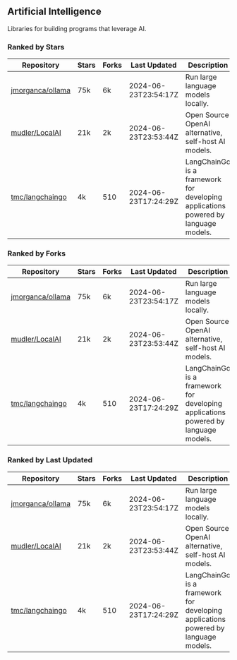 ## Artificial Intelligence

Libraries for building programs that leverage AI.

### Ranked by Stars

| Repository | Stars | Forks | Last Updated | Description | 
|------------|-------|-------|--------------|-------------|
| [jmorganca/ollama](https://github.com/jmorganca/ollama) | 75k | 6k | 2024-06-23T23:54:17Z |  Run large language models locally. |
| [mudler/LocalAI](https://github.com/mudler/LocalAI) | 21k | 2k | 2024-06-23T23:53:44Z |  Open Source OpenAI alternative, self-host AI models. |
| [tmc/langchaingo](https://github.com/tmc/langchaingo) | 4k | 510 | 2024-06-23T17:24:29Z |  LangChainGo is a framework for developing applications powered by language models. |

### Ranked by Forks

| Repository | Stars | Forks | Last Updated | Description | 
|------------|-------|-------|--------------|-------------|
| [jmorganca/ollama](https://github.com/jmorganca/ollama) | 75k | 6k | 2024-06-23T23:54:17Z |  Run large language models locally. |
| [mudler/LocalAI](https://github.com/mudler/LocalAI) | 21k | 2k | 2024-06-23T23:53:44Z |  Open Source OpenAI alternative, self-host AI models. |
| [tmc/langchaingo](https://github.com/tmc/langchaingo) | 4k | 510 | 2024-06-23T17:24:29Z |  LangChainGo is a framework for developing applications powered by language models. |

### Ranked by Last Updated

| Repository | Stars | Forks | Last Updated | Description | 
|------------|-------|-------|--------------|-------------|
| [jmorganca/ollama](https://github.com/jmorganca/ollama) | 75k | 6k | 2024-06-23T23:54:17Z |  Run large language models locally. |
| [mudler/LocalAI](https://github.com/mudler/LocalAI) | 21k | 2k | 2024-06-23T23:53:44Z |  Open Source OpenAI alternative, self-host AI models. |
| [tmc/langchaingo](https://github.com/tmc/langchaingo) | 4k | 510 | 2024-06-23T17:24:29Z |  LangChainGo is a framework for developing applications powered by language models. |

